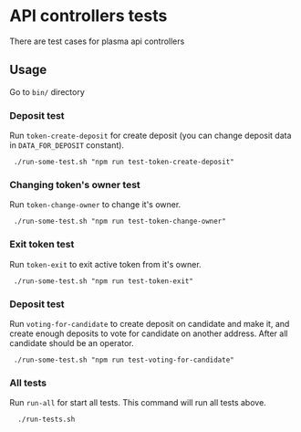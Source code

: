 # API controllers tests

There are test cases for plasma api controllers


## Usage 

Go to  `bin/` directory

### Deposit test 
Run `token-create-deposit` for create deposit (you can change deposit data in `DATA_FOR_DEPOSIT` constant).  
```
 ./run-some-test.sh "npm run test-token-create-deposit"
```

### Changing token's owner test 
Run `token-change-owner` to change it's owner.
```
 ./run-some-test.sh "npm run test-token-change-owner"
```

### Exit token test 
Run `token-exit` to exit active token from it's owner.  
```
 ./run-some-test.sh "npm run test-token-exit"
```

### Deposit test 
Run `voting-for-candidate` to create deposit on candidate and make it, and create enough deposits to vote for candidate on another address.
After all candidate should be an operator.  
```
 ./run-some-test.sh "npm run test-voting-for-candidate"
```

### All tests
Run `run-all` for start all tests.
This command will run all tests above.
```
  ./run-tests.sh 
```
